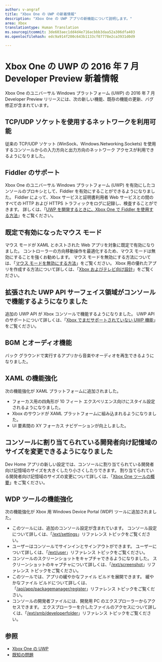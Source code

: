```yaml
---
author: v-angraf
title: "Xbox One の UWP の新着情報"
description: "Xbox One の UWP アプリの新機能について説明します。"
area: Xbox
translationtype: Human Translation
ms.sourcegitcommit: 3de603aec1dd4d4e716acbbb3daa52a306dfa403
ms.openlocfilehash: edc9a914f200c643b1133cf07778e2ca3931d0d9

---
```


# Xbox One の UWP の 2016 年 7 月 Developer Preview 新着情報

Xbox One のユニバーサル Windows プラットフォーム (UWP) の 2016 年 7 月 Developer Preview リリースには、次の新しい機能、既存の機能の更新、バグ修正が含まれています。

## TCP/UDP ソケットを使用するネットワークを利用可能  
従来の TCP/UDP ソケット (WinSock、Windows.Networking.Sockets) を使用するコンソールからの入力方向と出力方向のネットワーク アクセスが利用できるようになりました。

## Fiddler のサポート
Xbox One のユニバーサル Windows プラットフォーム (UWP) を有効にしたコンソールのプロキシとして、Fiddler を有効にすることができるようになりました。 Fiddler によって、Xbox サービスと証明書利用者 Web サービスとの間のすべての HTTP および HTTPS トラフィックをログに記録し、検査することができます。 詳しくは、「[UWP を開発するときに、Xbox One で Fiddler を使用する方法](uwp-fiddler.md)」をご覧ください。

## 既定で有効になったマウス モード
マウス モードが XAML とホストされた Web アプリを対象に既定で有効になりました。
コントローラーの方向移動操作を最適化するため、マウス モードは無効にすることを強くお勧めします。
マウス モードを無効にする方法については、「[マウス モードを無効にする方法](how-to-disable-mouse-mode.md)」をご覧ください。
Xbox 用の優れたアプリを作成する方法について詳しくは、「[Xbox およびテレビ向け設計](https://msdn.microsoft.com/windows/uwp/input-and-devices/designing-for-tv?f=255&MSPPError=-2147217396#mouse-mode)」をご覧ください。

## 拡張された UWP API サーフェイス領域がコンソールで機能するようになりました
追加の UWP API が Xbox コンソールで機能するようになりました。 UWP API のサポートについて詳しくは、「[Xbox でまだサポートされていない UWP 機能](http://go.microsoft.com/fwlink/?LinkID=760755)」をご覧ください。 

## BGM とオーディオ機能
バック グラウンドで実行するアプリから音楽やオーディオを再生できるようになりました。

## XAML の機能強化
次の機能強化が XAML プラットフォームに追加されました。
-   フォーカス用の四角形が 10 フィート エクスペリエンス向けにスタイル設定されるようになりました。
-   Xbox のサウンドが XAML プラットフォームに組み込まれるようになりました。
-   UI 要素間の XY フォーカス ナビゲーションが向上しました。 

## コンソールに割り当てられている開発者向け記憶域のサイズを変更できるようになりました
Dev Home アプリの新しい設定では、コンソールに割り当てられている開発者向け記憶域のサイズを大きくしたり小さくしたりできます。 割り当てられている開発者向け記憶域のサイズの変更について詳しくは、「[Xbox One ツールの概要](introduction-to-xbox-tools.md)」をご覧ください。

## WDP ツールの機能強化
次の機能強化が Xbox 用 Windows Device Portal (WDP) ツールに追加されました。
 - このツールには、追加のコンソール設定が含まれています。 コンソール設定について詳しくは、「[/ext/settings](wdp-xboxsettings-api.md)」リファレンス トピックをご覧ください。 
 - ユーザーはコンソールでサインインとサインアウトができます。 ユーザーについて詳しくは、「[/ext/user](wdp-user-management.md)」リファレンス トピックをご覧ください。
 - コンソールのスクリーンショットをキャプチャできるようになりました。 スクリーンショットのキャプチャについて詳しくは、「[/ext/screenshot](wdp-media-capture-api.md)」リファレンス トピックをご覧ください。
 - このツールでは、アプリの緩やかなファイル ビルドを展開できます。 緩やかなファイル ビルドについて詳しくは、「[/api/app/packagemanager/register](wdp-loose-folder-register-api.md)」リファレンス トピックをご覧ください。
 - コンソールの開発者ファイルには、開発用 PC のエクスプローラーからアクセスできます。 エクスプローラーを介したファイルのアクセスについて詳しくは、「[/ext/smb/developerfolder](wdp-smb-api.md)」リファレンス トピックをご覧ください。

## 参照
- [Xbox One の UWP](index.md)
- [既知の問題](known-issues.md)



<!--HONumber=Jul16_HO2-->



